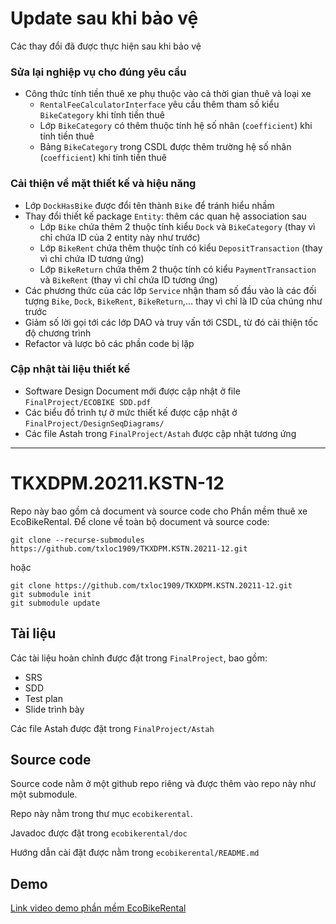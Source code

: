 # Update sau khi bảo vệ
Các thay đổi đã được thực hiện sau khi bảo vệ

### Sửa lại nghiệp vụ cho đúng yêu cầu
- Công thức tính tiền thuê xe phụ thuộc vào cả thời gian thuê và loại xe
	- `RentalFeeCalculatorInterface` yêu cầu thêm tham số kiểu `BikeCategory` khi tính tiền thuê
	- Lớp `BikeCategory` có thêm thuộc tính hệ số nhân (`coefficient`) khi tính tiền thuê
	- Bảng `BikeCategory` trong CSDL được thêm trường hệ số nhân (`coefficient`) khi tính tiền thuê

### Cải thiện về mặt thiết kế và hiệu năng
- Lớp `DockHasBike` được đổi tên thành `Bike` để tránh hiểu nhầm
- Thay đổi thiết kế package `Entity`: thêm các quan hệ association sau
	- Lớp `Bike` chứa thêm 2 thuộc tính kiểu `Dock` và `BikeCategory` (thay vì chỉ chứa ID của 2 entity này như trước)
	- Lớp `BikeRent` chứa thêm thuộc tính có kiểu `DepositTransaction` (thay vì chỉ chứa ID tương ứng)
	- Lớp `BikeReturn` chứa thêm 2 thuộc tính có kiểu `PaymentTransaction` và `BikeRent` (thay vì chỉ chứa ID tương ứng)
- Các phương thức của các lớp `Service` nhận tham số đầu vào là các đối tượng `Bike`, `Dock`, `BikeRent`, `BikeReturn`,... thay vì chỉ là ID của chúng như trước
- Giảm số lời gọi tới các lớp DAO và truy vấn tới CSDL, từ đó cải thiện tốc độ chương trình
- Refactor và lược bỏ các phần code bị lặp

### Cập nhật tài liệu thiết kế
- Software Design Document mới được cập nhật ở file `FinalProject/ECOBIKE SDD.pdf`
- Các biểu đồ trình tự ở mức thiết kế được cập nhật ở `FinalProject/DesignSeqDiagrams/`
- Các file Astah trong `FinalProject/Astah` được cập nhật tương ứng

---

# TKXDPM.20211.KSTN-12
Repo này bao gồm cả document và source code cho Phần mềm thuê xe EcoBikeRental. Để clone về toàn bộ document và source code:
```
git clone --recurse-submodules https://github.com/txloc1909/TKXDPM.KSTN.20211-12.git
```
hoặc
```
git clone https://github.com/txloc1909/TKXDPM.KSTN.20211-12.git 
git submodule init
git submodule update
```

## Tài liệu 

Các tài liệu hoàn chỉnh được đặt trong `FinalProject`, bao gồm:
- SRS 
- SDD 
- Test plan 
- Slide trình bày

Các file Astah được đặt trong `FinalProject/Astah`

## Source code 
Source code nằm ở một github repo riêng và được thêm vào repo này như một submodule. 

Repo này nằm trong thư mục `ecobikerental`.

Javadoc được đặt trong `ecobikerental/doc`

Hướng dẫn cài đặt được nằm trong `ecobikerental/README.md`

## Demo 
[Link video demo phần mềm EcoBikeRental](https://www.youtube.com/watch?v=sdjd5-2IzDY)
